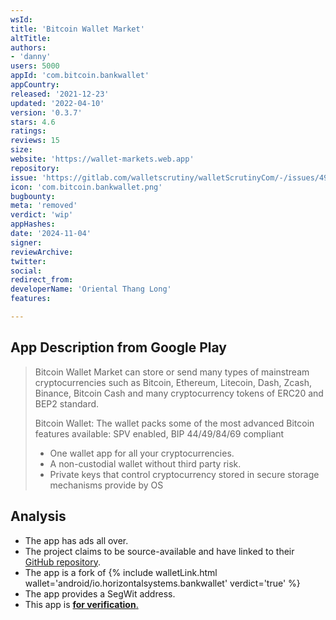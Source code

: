 ```yaml
---
wsId: 
title: 'Bitcoin Wallet Market'
altTitle: 
authors:
- 'danny'
users: 5000
appId: 'com.bitcoin.bankwallet'
appCountry: 
released: '2021-12-23'
updated: '2022-04-10'
version: '0.3.7'
stars: 4.6
ratings: 
reviews: 15
size: 
website: 'https://wallet-markets.web.app'
repository: 
issue: 'https://gitlab.com/walletscrutiny/walletScrutinyCom/-/issues/494'
icon: 'com.bitcoin.bankwallet.png'
bugbounty: 
meta: 'removed'
verdict: 'wip'
appHashes: 
date: '2024-11-04'
signer: 
reviewArchive: 
twitter: 
social: 
redirect_from: 
developerName: 'Oriental Thang Long'
features: 

---
```


## App Description from Google Play

> Bitcoin Wallet Market can store or send many types of mainstream cryptocurrencies such as Bitcoin, Ethereum, Litecoin, Dash, Zcash, Binance, Bitcoin Cash and many cryptocurrency tokens of ERC20 and BEP2 standard.
>
> Bitcoin Wallet: The wallet packs some of the most advanced Bitcoin features available: SPV enabled, BIP 44/49/84/69 compliant
>
> - One wallet app for all your cryptocurrencies.
> - A non-custodial wallet without third party risk.
> - Private keys that control cryptocurrency stored in secure storage mechanisms provide by OS

## Analysis 

- The app has ads all over.
- The project claims to be source-available and have linked to their [GitHub repository](https://github.com/hoanghiephui/unstoppable-wallet-android). 
- The app is a fork of {% include walletLink.html wallet='android/io.horizontalsystems.bankwallet' verdict='true' %} 
- The app provides a SegWit address. 
- This app is [**for verification**.](https://gitlab.com/walletscrutiny/walletScrutinyCom/-/issues/494)
